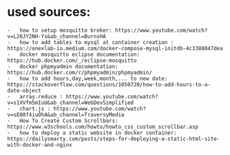 

# used sources:

    -   how to setup mosquitto broker: https://www.youtube.com/watch?v=L26JY2NH-Ys&ab_channel=BurnsHA
    -   how to add tables to mysql at container creation : https://onexlab-io.medium.com/docker-compose-mysql-initdb-4c3388047dea
    -   docker mosquitto eclipse documentation: https://hub.docker.com/_/eclipse-mosquitto
    -   docker phpmyadmin documentation: https://hub.docker.com/r/phpmyadmin/phpmyadmin/
    -   how to add hours,day,week,month,... to new date: https://stackoverflow.com/questions/1050720/how-to-add-hours-to-a-date-object
    -   array.reduce : https://www.youtube.com/watch?v=s1XVfm5mIuU&ab_channel=WebDevSimplified
    -   chart.js : https://www.youtube.com/watch?v=sE08f4iuOhA&ab_channel=TraversyMedia
    -   How To Create Custom Scrollbars: https://www.w3schools.com/howto/howto_css_custom_scrollbar.asp
    -   how to deploy a static website in docker container: https://dailysmarty.com/posts/steps-for-deploying-a-static-html-site-with-docker-and-nginx